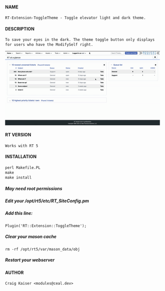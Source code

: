 #### NAME

    RT-Extension-ToggleTheme - Toggle elevator light and dark theme.

#### DESCRIPTION

    To save your eyes in the dark. The theme toggle button only displays for users who have the ModifySelf right.

![Demo](./static/images/demo.gif)

#### RT VERSION

    Works with RT 5

#### INSTALLATION

    perl Makefile.PL
    make
    make install

##### May need root permissions

##### Edit your /opt/rt5/etc/RT_SiteConfig.pm

##### Add this line:

    Plugin('RT::Extension::ToggleTheme');

##### Clear your mason cache

    rm -rf /opt/rt5/var/mason_data/obj

##### Restart your webserver

#### AUTHOR

    Craig Kaiser <modules@ceal.dev>


